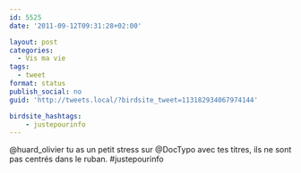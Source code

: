 ```yaml
---
id: 5525
date: '2011-09-12T09:31:28+02:00'

layout: post
categories:
  - Vis ma vie
tags:
  - tweet
format: status
publish_social: no
guid: 'http://tweets.local/?birdsite_tweet=113182934067974144'

birdsite_hashtags:
    - justepourinfo
---
```


@huard\_olivier tu as un petit stress sur @DocTypo avec tes titres, ils ne sont pas centrés dans le ruban. #justepourinfo